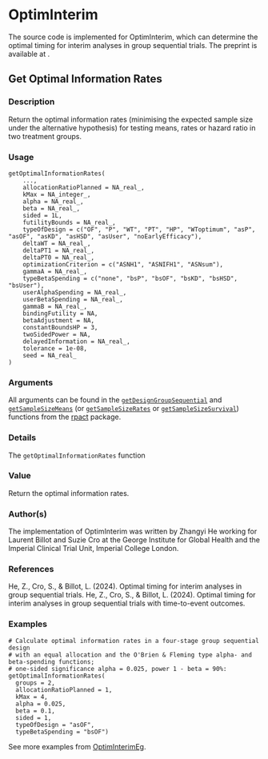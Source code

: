 # OptimInterim
The source code is implemented for OptimInterim, which can determine the optimal timing for interim analyses in group sequential trials. The preprint is available at .

## Get Optimal Information Rates
### Description 
Return the optimal information rates (minimising the expected sample size under the alternative hypothesis) for testing means, rates or hazard ratio in two treatment groups.

### Usage 
```{r}
getOptimalInformationRates(
    ...,
    allocationRatioPlanned = NA_real_,
    kMax = NA_integer_,
    alpha = NA_real_,
    beta = NA_real_,
    sided = 1L,
    futilityBounds = NA_real_,
    typeOfDesign = c("OF", "P", "WT", "PT", "HP", "WToptimum", "asP", "asOF", "asKD", "asHSD", "asUser", "noEarlyEfficacy"),
    deltaWT = NA_real_,
    deltaPT1 = NA_real_,
    deltaPT0 = NA_real_,
    optimizationCriterion = c("ASNH1", "ASNIFH1", "ASNsum"),
    gammaA = NA_real_,
    typeBetaSpending = c("none", "bsP", "bsOF", "bsKD", "bsHSD", "bsUser"),
    userAlphaSpending = NA_real_,
    userBetaSpending = NA_real_,
    gammaB = NA_real_,
    bindingFutility = NA,
    betaAdjustment = NA,
    constantBoundsHP = 3,
    twoSidedPower = NA,
    delayedInformation = NA_real_,
    tolerance = 1e-08,
    seed = NA_real_
) 
```

### Arguments 
All arguments can be found in the [`getDesignGroupSequential`](https://rdrr.io/cran/rpact/man/getDesignGroupSequential.html) and [`getSampleSizeMeans`](https://rdrr.io/cran/rpact/man/getSampleSizeMeans.html) (or [`getSampleSizeRates`](https://rdrr.io/cran/rpact/man/getSampleSizeRates.html) or [`getSampleSizeSurvival`](https://rdrr.io/cran/rpact/man/getSampleSizeSurvival.html)) functions from the [rpact](https://rdrr.io/cran/rpact) package.

### Details 
The `getOptimalInformationRates` function

### Value 
Return the optimal information rates.

### Author(s)
The implementation of OptimInterim was written by Zhangyi He working for Laurent Billot and Suzie Cro at the George Institute for Global Health and the Imperial Clinical Trial Unit, Imperial College London.

### References
He, Z., Cro, S., & Billot, L. (2024). Optimal timing for interim analyses in group sequential trials. 
He, Z., Cro, S., & Billot, L. (2024). Optimal timing for interim analyses in group sequential trials with time-to-event outcomes. 

### Examples
```{r}
# Calculate optimal information rates in a four-stage group sequential design 
# with an equal allocation and the O'Brien & Fleming type alpha- and beta-spending functions;
# one-sided significance alpha = 0.025, power 1 - beta = 90%:
getOptimalInformationRates(
  groups = 2,
  allocationRatioPlanned = 1,
  kMax = 4,
  alpha = 0.025,
  beta = 0.1,
  sided = 1,
  typeOfDesign = "asOF",
  typeBetaSpending = "bsOF")
```
See more examples from [OptimInterimEg](https://github.com/zhangyi-he/GSD_OptimInterim/blob/main/OptimInterimEg.R).
